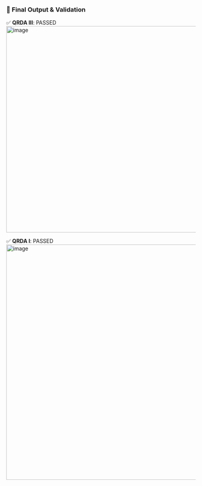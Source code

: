 ### 🧪 Final Output & Validation

✅ **QRDA III**: PASSED
<img width="576" height="549" alt="image" src="https://github.com/user-attachments/assets/80bdb795-83e4-420d-a86f-f1929f9e40ec" />

✅ **QRDA I**: PASSED
<img width="778" height="626" alt="image" src="https://github.com/user-attachments/assets/bcfb0f9b-13f4-4f11-9f84-6698983ac358" />
